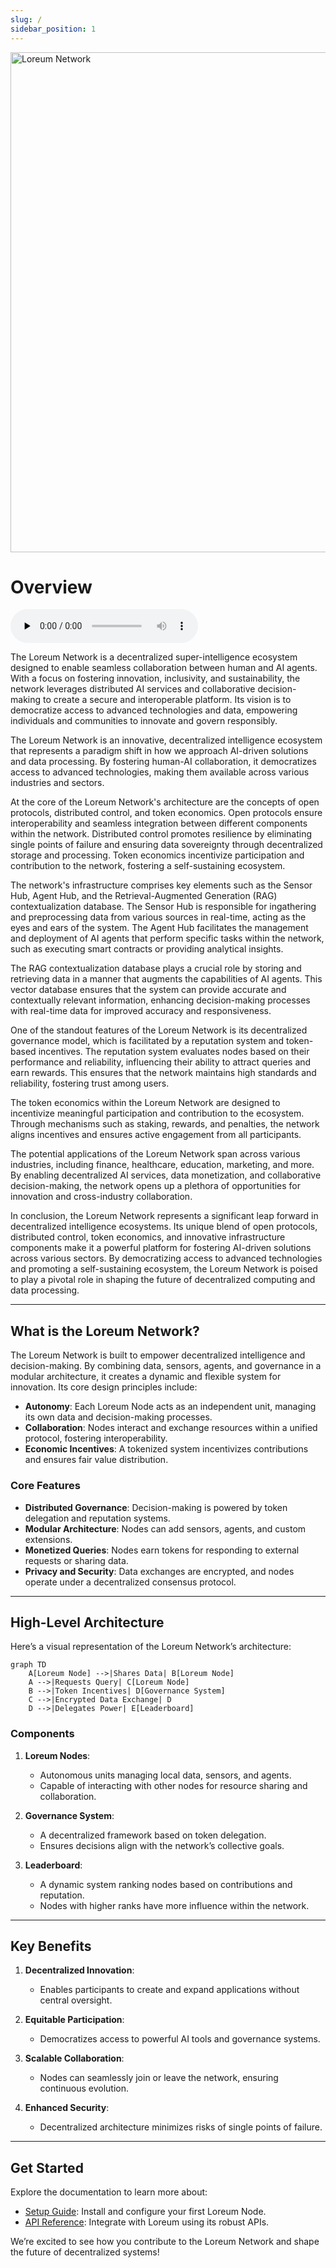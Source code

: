 ```yaml
---
slug: /
sidebar_position: 1
---
```


<div style={{textAlign: 'center', marginBottom: '2rem'}}>
  <img src="/img/logo-header.svg" alt="Loreum Network" width="800" />
</div>

# Overview

<audio class="player" controls preload="none">
    <source src="https://docs.google.com/uc?export=open&id=1MP5G0-5uzfIIFJu_WG0Zl4NrTQjp4iVh" type="audio/mp3" />
</audio>

The Loreum Network is a decentralized super-intelligence ecosystem designed to enable seamless collaboration between human and AI agents. With a focus on fostering innovation, inclusivity, and sustainability, the network leverages distributed AI services and collaborative decision-making to create a secure and interoperable platform. Its vision is to democratize access to advanced technologies and data, empowering individuals and communities to innovate and govern responsibly.

The Loreum Network is an innovative, decentralized intelligence ecosystem that represents a paradigm shift in how we approach
AI-driven solutions and data processing. By fostering human-AI collaboration, it democratizes access to advanced technologies,
making them available across various industries and sectors.

At the core of the Loreum Network's architecture are the concepts of open protocols, distributed control, and token economics.
Open protocols ensure interoperability and seamless integration between different components within the network. Distributed
control promotes resilience by eliminating single points of failure and ensuring data sovereignty through decentralized
storage and processing. Token economics incentivize participation and contribution to the network, fostering a self-sustaining
ecosystem.

The network's infrastructure comprises key elements such as the Sensor Hub, Agent Hub, and the Retrieval-Augmented Generation
(RAG) contextualization database. The Sensor Hub is responsible for ingathering and preprocessing data from various sources in
real-time, acting as the eyes and ears of the system. The Agent Hub facilitates the management and deployment of AI agents
that perform specific tasks within the network, such as executing smart contracts or providing analytical insights.

The RAG contextualization database plays a crucial role by storing and retrieving data in a manner that augments the
capabilities of AI agents. This vector database ensures that the system can provide accurate and contextually relevant
information, enhancing decision-making processes with real-time data for improved accuracy and responsiveness.

One of the standout features of the Loreum Network is its decentralized governance model, which is facilitated by a reputation
system and token-based incentives. The reputation system evaluates nodes based on their performance and reliability,
influencing their ability to attract queries and earn rewards. This ensures that the network maintains high standards and
reliability, fostering trust among users.

The token economics within the Loreum Network are designed to incentivize meaningful participation and contribution to the
ecosystem. Through mechanisms such as staking, rewards, and penalties, the network aligns incentives and ensures active
engagement from all participants.

The potential applications of the Loreum Network span across various industries, including finance, healthcare, education,
marketing, and more. By enabling decentralized AI services, data monetization, and collaborative decision-making, the network
opens up a plethora of opportunities for innovation and cross-industry collaboration.

In conclusion, the Loreum Network represents a significant leap forward in decentralized intelligence ecosystems. Its unique
blend of open protocols, distributed control, token economics, and innovative infrastructure components make it a powerful
platform for fostering AI-driven solutions across various sectors. By democratizing access to advanced technologies and
promoting a self-sustaining ecosystem, the Loreum Network is poised to play a pivotal role in shaping the future of
decentralized computing and data processing.

---

## What is the Loreum Network?

The Loreum Network is built to empower decentralized intelligence and decision-making. By combining data, sensors, agents, and governance in a modular architecture, it creates a dynamic and flexible system for innovation. Its core design principles include:

- **Autonomy**: Each Loreum Node acts as an independent unit, managing its own data and decision-making processes.
- **Collaboration**: Nodes interact and exchange resources within a unified protocol, fostering interoperability.
- **Economic Incentives**: A tokenized system incentivizes contributions and ensures fair value distribution.

### Core Features
- **Distributed Governance**: Decision-making is powered by token delegation and reputation systems.
- **Modular Architecture**: Nodes can add sensors, agents, and custom extensions.
- **Monetized Queries**: Nodes earn tokens for responding to external requests or sharing data.
- **Privacy and Security**: Data exchanges are encrypted, and nodes operate under a decentralized consensus protocol.

---

## High-Level Architecture

Here’s a visual representation of the Loreum Network’s architecture:

```mermaid
graph TD
    A[Loreum Node] -->|Shares Data| B[Loreum Node]
    A -->|Requests Query| C[Loreum Node]
    B -->|Token Incentives| D[Governance System]
    C -->|Encrypted Data Exchange| D
    D -->|Delegates Power| E[Leaderboard]
```

### Components
1. **Loreum Nodes**:
   - Autonomous units managing local data, sensors, and agents.
   - Capable of interacting with other nodes for resource sharing and collaboration.

2. **Governance System**:
   - A decentralized framework based on token delegation.
   - Ensures decisions align with the network’s collective goals.

3. **Leaderboard**:
   - A dynamic system ranking nodes based on contributions and reputation.
   - Nodes with higher ranks have more influence within the network.

---

## Key Benefits

1. **Decentralized Innovation**:
   - Enables participants to create and expand applications without central oversight.

2. **Equitable Participation**:
   - Democratizes access to powerful AI tools and governance systems.

3. **Scalable Collaboration**:
   - Nodes can seamlessly join or leave the network, ensuring continuous evolution.

4. **Enhanced Security**:
   - Decentralized architecture minimizes risks of single points of failure.

---

## Get Started

Explore the documentation to learn more about:
- [Setup Guide](guides/setup/local-installation.md): Install and configure your first Loreum Node.
- [API Reference](api/overview.md): Integrate with Loreum using its robust APIs.

We’re excited to see how you contribute to the Loreum Network and shape the future of decentralized systems!
